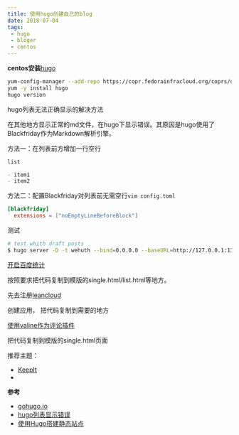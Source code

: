 ```yaml
---
title: 使用hugo创建自己的blog
date: 2018-07-04
tags:
 - hugo
 - bloger
 - centos
---
```


**centos安装**[hugo](https://gohugo.io/getting-started/quick-start/)

```sh
yum-config-manager --add-repo https://copr.fedorainfracloud.org/coprs/daftaupe/hugo/repo/epel-7/daftaupe-hugo-epel-7.repo
yum -y install hugo
hugo version
```

hugo列表无法正确显示的解决方法

在其他地方显示正常的md文件，在hugo下显示错误。其原因是hugo使用了Blackfriday作为Markdown解析引擎。

方法一：在列表前方增加一行空行
```md
list

- item1
- item2
```

方法二：配置Blackfriday对列表前无需空行`vim config.toml`
```toml
[blackfriday]
  extensions = ["noEmptyLineBeforeBlock"]
```

测试  
```sh
# test whith draft posts
$ hugo server -D -t wehuth --bind=0.0.0.0 --baseURL=http://127.0.0.1:1313
```

[开启百度统计](https://tongji.baidu.com/web/welcome/basic)

按照要求把代码复制到模版的single.html/list.html等地方。

先去注册[leancloud](https://leancloud.cn/?source=XRC4B1YQ)

创建应用，
把代码复制到需要的地方


[使用valine作为评论插件](https://valine.js.org/quickstart.html)

把代码复制到模版的single.html页面

推荐主题：

- [KeepIt](https://github.com/Fastbyte01/KeepIt)
- []()

**参考**  

- [gohugo.io](https://gohugo.io/getting-started/quick-start/)
- [hugo列表显示错误](https://orianna-zzo.github.io/sci-tech/2018-03/blog%E5%85%BB%E6%88%90%E8%AE%B07-hugo%E5%A4%9A%E7%BA%A7%E5%88%97%E8%A1%A8%E6%97%A0%E6%B3%95%E6%98%BE%E7%A4%BA--cocoa%E4%B8%BB%E9%A2%98%E7%9A%84markdown-bug%E5%90%88%E9%9B%86/)
- [使用Hugo搭建静态站点](https://tonybai.com/2015/09/23/intro-of-gohugo/)